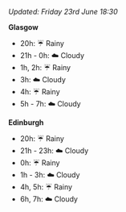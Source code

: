 *Updated: Friday 23rd June 18:30*

**Glasgow**

* 20h: :umbrella: Rainy
* 21h - 0h: :cloud: Cloudy
* 1h, 2h: :umbrella: Rainy
* 3h: :cloud: Cloudy
* 4h: :umbrella: Rainy
* 5h - 7h: :cloud: Cloudy

**Edinburgh**

* 20h: :umbrella: Rainy
* 21h - 23h: :cloud: Cloudy
* 0h: :umbrella: Rainy
* 1h - 3h: :cloud: Cloudy
* 4h, 5h: :umbrella: Rainy
* 6h, 7h: :cloud: Cloudy
